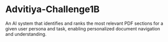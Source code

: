 # Advitiya-Challenge1B
An AI system that identifies and ranks the most relevant PDF sections for a given user persona and task, enabling personalized document navigation and understanding.
